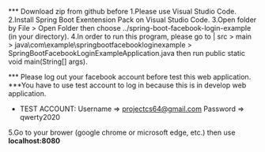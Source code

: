 *** Download zip from github before
1.Please use Visual Studio Code.
2.Install Spring Boot Exentension Pack on Visual Studio Code.
3.Open folder by File > Open Folder then choose ../spring-boot-facebook-login-example (in your directory).
4.In order to run this program, please go to | src > main > java\com\example\springbootfacebookloginexample > SpringBootFacebookLoginExampleApplication.java then run public static void main(String[] args).

*** Please log out your facebook account before test this web application.
***You have to use test account to log in because this is in develop web application.
* TEST ACCOUNT: Username => projectcs64@gmail.com
                Password => qwerty2020

5.Go to your brower (google chrome or microsoft edge, etc.) then use **localhost:8080**
